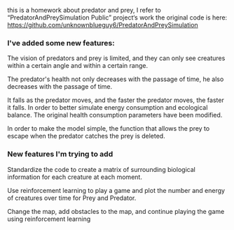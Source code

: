 
this is a homework about predator and prey, I refer to “PredatorAndPreySimulation
Public” project‘s work
the original code is here: https://github.com/unknownblueguy6/PredatorAndPreySimulation



### I've added some new features:
The vision of predators and prey is limited, and they can only see creatures within a certain angle and within a certain range.

The predator's health not only decreases with the passage of time, he also decreases with the passage of time.

It falls as the predator moves, and the faster the predator moves, the faster it falls. In order to better simulate energy consumption and ecological balance. The original health consumption parameters have been modified.

In order to make the model simple, the function that allows the prey to escape when the predator catches the prey is deleted.



### New features I'm trying to add

Standardize the code to create a matrix of surrounding biological information for each creature at each moment.

Use reinforcement learning to play a game and plot the number and energy of creatures over time for Prey and Predator.

Change the map, add obstacles to the map, and continue playing the game using reinforcement learning
